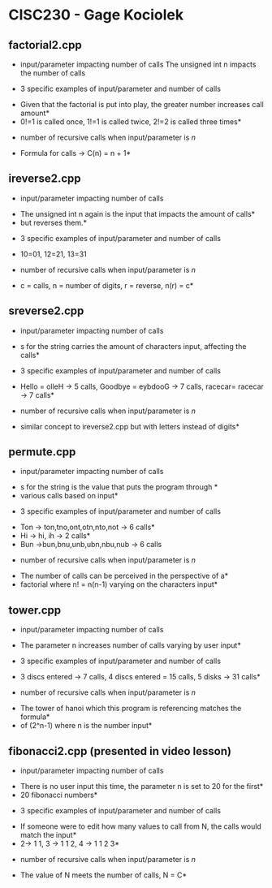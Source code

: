 # CISC230 - Gage Kociolek

## factorial2.cpp

-  input/parameter impacting number of calls
  The unsigned int n impacts the number of calls 

- 3 specific examples of input/parameter and number of calls
 * Given that the factorial is put into play, the greater number increases call amount*
 * 0!=1 is called once, 1!=1 is called twice, 2!=2 is called three times*

- number of recursive calls when input/parameter is *n*
 * Formula for calls -> C(n) = n + 1*

## ireverse2.cpp

- input/parameter impacting number of calls
* The unsigned int n again is the input that impacts the amount of calls* 
* but reverses them.*

- 3 specific examples of input/parameter and number of calls
* 10=01, 12=21, 13=31

- number of recursive calls when input/parameter is *n*
* c = calls, n = number of digits, r = reverse, n(r) = c*

## sreverse2.cpp

- input/parameter impacting number of calls
 * s for the string carries the amount of characters input, affecting the calls*

- 3 specific examples of input/parameter and number of calls
* Hello = olleH -> 5 calls, Goodbye = eybdooG -> 7 calls, racecar= racecar -> 7 calls*

- number of recursive calls when input/parameter is *n*
* similar concept to ireverse2.cpp but with letters instead of digits*

## permute.cpp

- input/parameter impacting number of calls
* s for the string is the value that puts the program through * 
* various calls based on input*

- 3 specific examples of input/parameter and number of calls
* Ton -> ton,tno,ont,otn,nto,not -> 6 calls*
* Hi -> hi, ih -> 2 calls*
* Bun ->bun,bnu,unb,ubn,nbu,nub -> 6 calls

- number of recursive calls when input/parameter is *n*
* The number of calls can be perceived in the perspective of a*
* factorial where n! = n(n-1) varying on the characters input*

## tower.cpp

- input/parameter impacting number of calls
* The parameter n increases number of calls varying by user input*

- 3 specific examples of input/parameter and number of calls
* 3 discs entered -> 7 calls, 4 discs entered = 15 calls, 5 disks -> 31 calls*

- number of recursive calls when input/parameter is *n*
* The tower of hanoi which this program is referencing matches the formula*
* of (2^n-1) where n is the number input*

## fibonacci2.cpp (presented in video lesson)

- input/parameter impacting number of calls
* There is no user input this time, the parameter n is set to 20 for the first*
* 20 fibonacci numbers*

- 3 specific examples of input/parameter and number of calls
* If someone were to edit how many values to call from N, the calls would match the input*
* 2-> 1 1, 3 -> 1 1 2, 4 -> 1 1 2 3*

- number of recursive calls when input/parameter is *n*
* The value of N meets the number of calls, N = C*